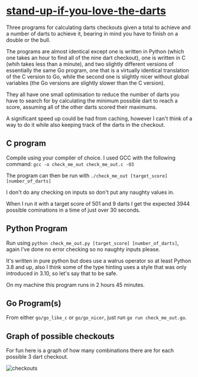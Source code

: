 # [stand-up-if-you-love-the-darts](https://www.youtube.com/watch?v=TfwnO3T5TY8)

Three programs for calculating darts checkouts given a total to achieve and a number of darts to achieve it, bearing in mind you have to finish on a double or the bull.

The programs are almost identical except one is written in Python (which one takes an hour to find all of the nine dart checkout), one is written in C (whih takes less than a minute), and two slightly different versions of essentially the same Go program, one that is a virtually identical translation of the C version to Go, while the second one is slightly nicer without global variables (the Go versions are slightly slower than the C version).

They all have one small optimisation to reduce the number of darts you have to search for by calculating the minimum possible dart to reach a score, assuming all of the other darts scored their maximums.

A significant speed up could be had from caching, however I can't think of a way to do it while also keeping track of the darts in the checkout.

## C program

Compile using your compiler of choice. I used GCC with the following command:
`gcc -o check_me_out check_me_out.c -O3`

The program can then be run with
`./check_me_out [target_score] [number_of_darts]`

I don't do any checking on inputs so don't put any naughty values in.

When I run it with a target score of 501 and 9 darts I get the expected 3944 possible cominations in a time of just over 30 seconds.

## Python Program

Run using `python check_me_out.py [target_score] [number_of_darts]`, again I've done no error checking so no naughty inputs please.

It's written in pure python but does use a walrus operator so at least Python 3.8 and up, also I think some of the type hinting uses a style that was only introduced in 3.10, so let's say that to be safe.

On my machine this program runs in 2 hours 45 minutes.

## Go Program(s)

From either `go/go_like_c` or `go/go_nicer`, just run `go run check_me_out.go`.

## Graph of possible checkouts

For fun here is a graph of how many combinations there are for each possible 3 dart checkout.

![checkouts](https://github.com/fred-cook/stand-up-if-you-love-the-darts/assets/135046797/1d3ec348-187c-4848-a4b4-1379cefbf7b5)
